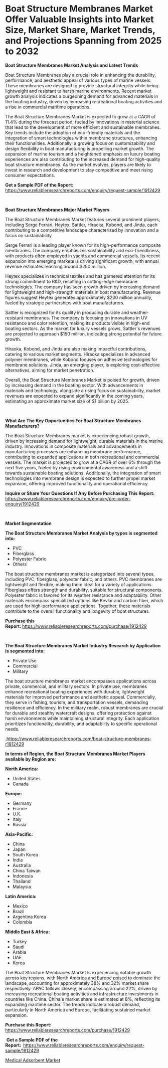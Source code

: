 <p><h1>Boat Structure Membranes Market Offer Valuable Insights into Market Size, Market Share, Market Trends, and Projections Spanning from 2025 to 2032</h1></p><p><strong>Boat Structure Membranes Market Analysis and Latest Trends</strong></p>
<p><p>Boat Structure Membranes play a crucial role in enhancing the durability, performance, and aesthetic appeal of various types of marine vessels. These membranes are designed to provide structural integrity while being lightweight and resistant to harsh marine environments. Recent market growth analysis indicates a burgeoning demand for advanced materials in the boating industry, driven by increasing recreational boating activities and a rise in commercial maritime operations.</p><p>The Boat Structure Membranes Market is expected to grow at a CAGR of 11.4% during the forecast period, fueled by innovations in material science that lead to the development of more efficient and sustainable membranes. Key trends include the adoption of eco-friendly materials and the integration of smart technologies within membrane structures, enhancing their functionalities. Additionally, a growing focus on customizability and design flexibility in boat manufacturing is propelling market growth. The expansion of marine tourism and a heightened emphasis on luxury boating experiences are also contributing to the increased demand for high-quality boat structure membranes. As the market evolves, players are likely to invest in research and development to stay competitive and meet rising consumer expectations.</p></p>
<p><strong>Get a Sample PDF of the Report:&nbsp;</strong> <a href="https://www.reliableresearchreports.com/enquiry/request-sample/1912429?utm_campaign=2802&utm_medium=2&utm_source=Github&utm_content=ia&utm_term=03042025&utm_id=boat-structure-membranes">https://www.reliableresearchreports.com/enquiry/request-sample/1912429</a></p>
<p>&nbsp;</p>
<p><strong>Boat Structure Membranes Major Market Players</strong></p>
<p><p>The Boat Structure Membranes Market features several prominent players, including Serge Ferrari, Heytex, Sattler, Hiraoka, Kobond, and Jinda, each contributing to a competitive landscape characterized by innovation and a focus on sustainability.</p><p>Serge Ferrari is a leading player known for its high-performance composite membranes. The company emphasizes sustainability and eco-friendliness, with products often employed in yachts and commercial vessels. Its recent expansion into emerging markets is driving significant growth, with annual revenue estimates reaching around $250 million.</p><p>Heytex specializes in technical textiles and has garnered attention for its strong commitment to R&D, resulting in cutting-edge membrane technologies. The company has seen growth driven by increasing demand for lightweight and high-strength materials in boat manufacturing. Revenue figures suggest Heytex generates approximately $200 million annually, fueled by strategic partnerships with boat manufacturers.</p><p>Sattler is recognized for its quality in producing durable and weather-resistant membranes. The company is focusing on innovations in UV resistance and color retention, making its products visible in high-end boating sectors. As the market for luxury vessels grows, Sattler's revenues are projected to approach $150 million, indicating strong potential for future growth.</p><p>Hiraoka, Kobond, and Jinda are also making impactful contributions, catering to various market segments. Hiraoka specializes in advanced polymer membranes, while Kobond focuses on adhesive technologies for membrane solutions. Jinda, an emerging player, is exploring cost-effective alternatives, aiming for market penetration.</p><p>Overall, the Boat Structure Membranes Market is poised for growth, driven by increasing demand in the boating sector. With advancements in materials and technology, alongside a rising focus on sustainability, market revenues are expected to expand significantly in the coming years, estimating an approximate market size of $1 billion by 2025.</p></p>
<p>&nbsp;</p>
<p><strong>What Are The Key Opportunities For Boat Structure Membranes Manufacturers?</strong></p>
<p><p>The Boat Structure Membranes market is experiencing robust growth, driven by increasing demand for lightweight, durable materials in the marine industry. Innovations in composite materials and advancements in manufacturing processes are enhancing membrane performance, contributing to expanded applications in both recreational and commercial vessels. The market is projected to grow at a CAGR of over 6% through the next five years, fueled by rising environmental awareness and a shift towards sustainable boating solutions. Additionally, the integration of smart technologies into membrane design is expected to further propel market expansion, offering improved functionality and operational efficiency.</p></p>
<p><strong>Inquire or Share Your Questions If Any Before Purchasing This Report:</strong> <a href="https://www.reliableresearchreports.com/enquiry/pre-order-enquiry/1912429?utm_campaign=2802&utm_medium=2&utm_source=Github&utm_content=ia&utm_term=03042025&utm_id=boat-structure-membranes">https://www.reliableresearchreports.com/enquiry/pre-order-enquiry/1912429</a></p>
<p>&nbsp;</p>
<p><strong>Market Segmentation</strong></p>
<p><strong>The Boat Structure Membranes Market Analysis by types is segmented into:</strong></p>
<p><ul><li>PVC</li><li>Fiberglass</li><li>Polyester Fabric</li><li>Others</li></ul></p>
<p><p>The boat structure membranes market is categorized into several types, including PVC, fiberglass, polyester fabric, and others. PVC membranes are lightweight and flexible, making them ideal for a variety of applications. Fiberglass offers strength and durability, suitable for structural components. Polyester fabric is favored for its weather resistance and adaptability. Other materials encompass specialized options like Kevlar and carbon fiber, which are used for high-performance applications. Together, these materials contribute to the overall functionality and longevity of boat structures.</p></p>
<p><strong>Purchase this Report:&nbsp;</strong><a href="https://www.reliableresearchreports.com/purchase/1912429?utm_campaign=2802&utm_medium=2&utm_source=Github&utm_content=ia&utm_term=03042025&utm_id=boat-structure-membranes">https://www.reliableresearchreports.com/purchase/1912429</a></p>
<p>&nbsp;</p>
<p><strong>The Boat Structure Membranes Market Industry Research by Application is segmented into:</strong></p>
<p><ul><li>Private Use</li><li>Commercial</li><li>Military</li></ul></p>
<p><p>The boat structure membranes market encompasses applications across private, commercial, and military sectors. In private use, membranes enhance recreational boating experiences with durable, lightweight materials for improved performance and aesthetic appeal. Commercially, they serve in fishing, tourism, and transportation vessels, demanding resilience and efficiency. In the military realm, robust membranes are crucial for durable and stealthy watercraft designs, offering protection against harsh environments while maintaining structural integrity. Each application prioritizes functionality, durability, and adaptability to specific operational needs.</p></p>
<p><a href="https://www.reliableresearchreports.com/boat-structure-membranes-r1912429?utm_campaign=2802&utm_medium=2&utm_source=Github&utm_content=ia&utm_term=03042025&utm_id=boat-structure-membranes">&nbsp;https://www.reliableresearchreports.com/boat-structure-membranes-r1912429</a></p>
<p><strong>In terms of Region, the Boat Structure Membranes Market Players available by Region are:</strong></p>
<p>
    <p> <strong> North America: </strong>
        <ul>
            <li>United States</li>
            <li>Canada</li>
        </ul>
        </p> 
    <p> <strong> Europe: </strong>
        <ul>
            <li>Germany</li>
            <li>France</li>
            <li>U.K.</li>
            <li>Italy</li>
            <li>Russia</li>
        </ul>
        </p> 
    <p> <strong> Asia-Pacific: </strong>
        <ul>
            <li>China</li>
            <li>Japan</li>
            <li>South Korea</li>
            <li>India</li>
            <li>Australia</li>
            <li>China Taiwan</li>
            <li>Indonesia</li>
            <li>Thailand</li>
            <li>Malaysia</li>
        </ul>
        </p> 
    <p> <strong> Latin America: </strong>
        <ul>
            <li>Mexico</li>
            <li>Brazil</li>
            <li>Argentina Korea</li>
            <li>Colombia</li>
        </ul>
        </p> 
    <p> <strong> Middle East & Africa: </strong>
        <ul>
            <li>Turkey</li>
            <li>Saudi</li>
            <li>Arabia</li>
            <li>UAE</li>
            <li>Korea</li>
        </ul>
    </p>
    </p>
<p><p>The Boat Structure Membranes Market is experiencing notable growth across key regions, with North America and Europe poised to dominate the landscape, accounting for approximately 38% and 32% market share respectively. APAC follows closely, encompassing around 22%, driven by increasing recreational boating activities and infrastructure investments in countries like China. China's market share is estimated at 8%, reflecting its expanding maritime sector. The trends indicate a robust demand, particularly in North America and Europe, facilitating sustained market expansion.</p></p>
<p><strong>Purchase this Report: </strong><a href="https://www.reliableresearchreports.com/purchase/1912429?utm_campaign=2802&utm_medium=2&utm_source=Github&utm_content=ia&utm_term=03042025&utm_id=boat-structure-membranes">https://www.reliableresearchreports.com/purchase/1912429</a></p>
<p>&nbsp;<strong>Get a Sample PDF of the Report:&nbsp;&nbsp;</strong><a href="https://www.reliableresearchreports.com/enquiry/request-sample/1912429?utm_campaign=2802&utm_medium=2&utm_source=Github&utm_content=ia&utm_term=03042025&utm_id=boat-structure-membranes">https://www.reliableresearchreports.com/enquiry/request-sample/1912429</a></p>
<p><strong></strong></p>
<p><p><a href="https://github.com/yoshih12/Market-Research-Report-List-4/blob/main/medical-adsorbent-market.md?utm_campaign=2802&utm_medium=2&utm_source=Github&utm_content=ia&utm_term=03042025&utm_id=boat-structure-membranes">Medical Adsorbent Market</a></p></p>
